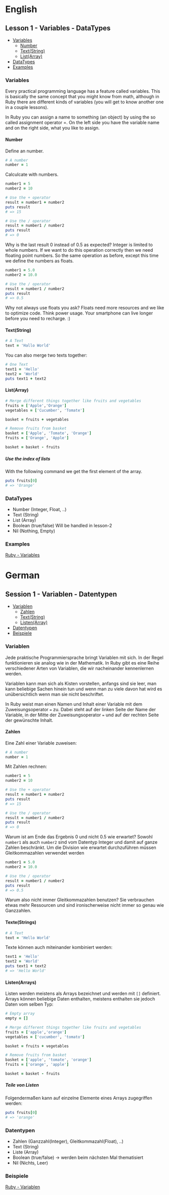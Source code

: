 # English
## Lesson 1 - Variables - DataTypes

- [Variables](#variables)
  - [Number](#number)
  - [Text(String)](#textstring)
  - [List(Array)](#listarray)
- [DataTypes](#datatypes)
- [Examples](#examples)

### Variables

Every practical programming language has a feature called variables.
This is basically the same concept that you might know from math, although in
Ruby there are different kinds of variables (you will get to know another one in
a couple lessons).

In Ruby you can assign a name to something (an object) by using the so called
assignment operator =. On the left side you have the variable name and on the
right side, what you like to assign.

#### Number

Define an number.
```ruby
# A number
number = 1
```

Calculcate with numbers.
```ruby
number1 = 5
number2 = 10

# Use the + operator
result = number1 + number2
puts result 
# => 15

# Use the / operator
result = number1 / number2
puts result 
# => 0
```

Why is the last result 0 instead of 0.5 as expected?
Integer is limited to whole numbers. If we want to do this operation correctly then
we need floating point numbers. So the same operation as before, except this time
we define the numbers as floats.

```ruby
number1 = 5.0
number2 = 10.0

# Use the / operator
result = number1 / number2
puts result 
# => 0.5
```

Why not always use floats you ask? Floats need more
resources and we like to optimize code.
Think power usage. Your smartphone can live longer before you need to recharge. :)

#### Text(String)

```ruby
# A Text
text = 'Hallo World'
```

You can also merge two texts together:
```ruby
# One Text
text1 = 'Hello'
text2 = 'World'
puts text1 + text2
```

#### List(Array)

```ruby
# Merge different things together like fruits and vegetables
fruits = ['Apple','Orange']
vegetables = ['Cucumber', 'Tomate']

basket = fruits + vegetables

# Remove fruits from basket
basket = ['Apple', 'Tomate', 'Orange']
fruits = ['Orange', 'Apple']

basket = basket - fruits
```

##### Use the index of lists
With the following command we get the first element of the array.
```ruby
puts fruits[0]
# => 'Orange'

```

### DataTypes

- Number (Integer, Float, ..)
- Text (String)
- List (Array)
- Boolean (true/false) Will be handled in lesson-2
- Nil (Nothing, Empty)

### Examples

[Ruby - Variables](/lessons/examples/1_variables.rb)

# German
## Session 1 - Variablen - Datentypen

- [Variablen](#variablen)
  - [Zahlen](#zahlen)
  - [Text(String)](#textestrings)
  - [Listen(Array)](#listenarrays)
- [Datentypen](#datentypen)
- [Beispiele](#beispiele)

### Variablen

Jede praktische Programmiersprache bringt Variablen mit sich.
In der Regel funktionieren sie analog wie in der Mathematik.
In Ruby gibt es eine Reihe verschiedener Arten von Variablen,
die wir nacheinander kennenlernen werden.

Variablen kann man sich als Kisten vorstellen, anfangs sind sie leer,
man kann beliebige Sachen hinein tun und wenn
man zu viele davon hat wird es unübersichtlich wenn man sie nicht
beschriftet.

In Ruby weist man einen Namen und Inhalt einer Variable mit dem
Zuweisungsoperator `=` zu. Dabei steht auf der linken Seite der
Name der Variable, in der Mitte der Zuweisungsoperator `=` und auf
der rechten Seite der gewünschte Inhalt.

#### Zahlen

Eine Zahl einer Variable zuweisen:
```ruby
# A number
number = 1
```

Mit Zahlen rechnen:
```ruby
number1 = 5
number2 = 10

# Use the + operator
result = number1 + number2
puts result
# => 15

# Use the / operator
result = number1 / number2
puts result 
# => 0
```

Warum ist am Ende das Ergebnis 0 und nicht 0.5 wie erwartet?
Sowohl `number1` als auch `number2` sind vom Datentyp Integer
und damit auf ganze Zahlen beschränkt. Um die Division wie erwartet
durchzuführen müssen Gleitkommazahlen verwendet werden

```ruby
number1 = 5.0
number2 = 10.0

# Use the / operator
result = number1 / number2
puts result 
# => 0.5
```

Warum also nicht immer Gleitkommazahlen benutzen?
Sie verbrauchen etwas mehr Ressourcen und sind ironischerweise
nicht immer so genau wie Ganzzahlen.

#### Texte(Strings)

```ruby
# A Text
text = 'Hello World'
```

Texte können auch miteinander kombiniert werden:
```ruby
text1 = 'Hello'
text2 = 'World'
puts text1 + text2
# => 'Hello World'
```

#### Listen(Arrays)

Listen werden meistens als Arrays bezeichnet und werden mit `[]`
definiert. Arrays können beliebige Daten enthalten, meistens
enthalten sie jedoch Daten vom selben Typ:

```ruby
# Empty array
empty = []

# Merge different things together like fruits and vegetables
fruits = ['apple','orange']
vegetables = ['cucumber', 'tomato']

basket = fruits + vegetables

# Remove fruits from basket
basket = ['apple', 'tomate', 'orange']
fruits = ['orange', 'apple']

basket = basket - fruits
```

##### Teile von Listen
Folgendermaßen kann auf einzelne Elemente eines Arrays zugegriffen werden:
```ruby
puts fruits[0]
# => 'orange'
```

### Datentypen

- Zahlen (Ganzzahl(Integer), Gleitkommazahl(Float), ..)
- Text (String)
- Liste (Array)
- Boolean (true/false) -> werden beim nächsten Mal thematisiert
- Nil (Nichts, Leer)

### Beispiele

[Ruby - Variablen](/lessons/examples/1_variables.rb)

